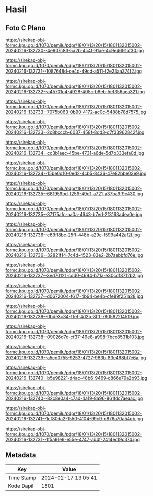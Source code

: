 # Hasil

## Foto C Plano

https://sirekap-obj-formc.kpu.go.id/f070/pemilu/pdpr/18/01/13/20/15/1801132015002-20240216-132730--4e907c83-5a2b-4c4f-91ae-4c9e4691bf30.jpg

https://sirekap-obj-formc.kpu.go.id/f070/pemilu/pdpr/18/01/13/20/15/1801132015002-20240216-132731--1087648d-ce4d-49cd-a511-f2e23aa374f2.jpg

https://sirekap-obj-formc.kpu.go.id/f070/pemilu/pdpr/18/01/13/20/15/1801132015002-20240216-132732--a45701c4-4928-405c-b8eb-5ef356aea321.jpg

https://sirekap-obj-formc.kpu.go.id/f070/pemilu/pdpr/18/01/13/20/15/1801132015002-20240216-132733--7075b063-0b90-4172-ac0c-5488b78d7575.jpg

https://sirekap-obj-formc.kpu.go.id/f070/pemilu/pdpr/18/01/13/20/15/1801132015002-20240216-132733--2c8bcccb-6037-458f-8dd3-d7f33962842f.jpg

https://sirekap-obj-formc.kpu.go.id/f070/pemilu/pdpr/18/01/13/20/15/1801132015002-20240216-132734--cc3b1aec-45be-4731-a6de-5d7b333efa0d.jpg

https://sirekap-obj-formc.kpu.go.id/f070/pemilu/pdpr/18/01/13/20/15/1801132015002-20240216-132734--15be0d10-0ed2-4cb5-8436-47e82bbe03e9.jpg

https://sirekap-obj-formc.kpu.go.id/f070/pemilu/pdpr/18/01/13/20/15/1801132015002-20240216-132735--681959bd-f259-49d1-a721-a37ba9f9c430.jpg

https://sirekap-obj-formc.kpu.go.id/f070/pemilu/pdpr/18/01/13/20/15/1801132015002-20240216-132735--37175afc-aa0a-4643-b7ed-2f3163a4ea0e.jpg

https://sirekap-obj-formc.kpu.go.id/f070/pemilu/pdpr/18/01/13/20/15/1801132015002-20240216-132736--c69ff8bc-25ff-448b-a29c-f599a442af2f.jpg

https://sirekap-obj-formc.kpu.go.id/f070/pemilu/pdpr/18/01/13/20/15/1801132015002-20240216-132736--32821f14-7c4d-4523-83e2-2b7aebbfd76e.jpg

https://sirekap-obj-formc.kpu.go.id/f070/pemilu/pdpr/18/01/13/20/15/1801132015002-20240216-132737--3ed70121-cdd0-4694-b71a-e30cdf8712b2.jpg

https://sirekap-obj-formc.kpu.go.id/f070/pemilu/pdpr/18/01/13/20/15/1801132015002-20240216-132737--d0672004-f617-4b94-be4b-cfe89f251a28.jpg

https://sirekap-obj-formc.kpu.go.id/f070/pemilu/pdpr/18/01/13/20/15/1801132015002-20240216-132738--0bde3c34-11ef-4d2b-8fff-7805822f4519.jpg

https://sirekap-obj-formc.kpu.go.id/f070/pemilu/pdpr/18/01/13/20/15/1801132015002-20240216-132738--09026d7d-cf37-49e8-a998-7bcc8531b103.jpg

https://sirekap-obj-formc.kpu.go.id/f070/pemilu/pdpr/18/01/13/20/15/1801132015002-20240216-132739--a5cd0755-9253-4727-983b-83e468bf7e6a.jpg

https://sirekap-obj-formc.kpu.go.id/f070/pemilu/pdpr/18/01/13/20/15/1801132015002-20240216-132740--b5e98221-d4ac-48b6-9469-c866e79a2b93.jpg

https://sirekap-obj-formc.kpu.go.id/f070/pemilu/pdpr/18/01/13/20/15/1801132015002-20240216-132740--82c8e0a4-c7ad-4a19-8a96-861fdc7aeaac.jpg

https://sirekap-obj-formc.kpu.go.id/f070/pemilu/pdpr/18/01/13/20/15/1801132015002-20240216-132741--1cf80da2-1550-4104-99c9-d876a70a54db.jpg

https://sirekap-obj-formc.kpu.go.id/f070/pemilu/pdpr/18/01/13/20/15/1801132015002-20240216-132731--1f5a91e9-e55e-4747-ab4f-2414ec19c374.jpg


## Metadata

| Key        | Value               |
| ---------- | ------------------- |
| Time Stamp | 2024-02-17 13:05:41 |
| Kode Dapil | 1801                |



